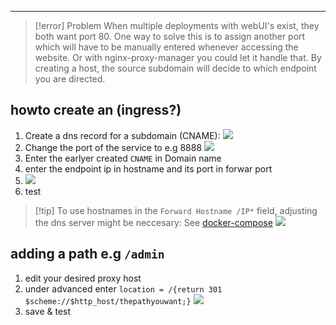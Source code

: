 ***


>[!error] Problem
>When multiple deployments with webUI's exist, they both want port 80.
>One way to solve this is to assign another port which will have to be manually entered whenever accessing the website.
>Or with nginx-proxy-manager you could let it handle that.
>By creating a host, the source subdomain will decide to which endpoint you are directed.




## howto create an (ingress?)

1. Create a dns record for a subdomain (CNAME): ![](Pasted%20image%2020231129173214.png)
2. Change the port of the service to e.g 8888 ![](Pasted%20image%2020231129173238.png)
3. Enter the earlyer created `CNAME` in Domain name
4. enter the endpoint ip in hostname and its port in forwar port 
5. ![](Pasted%20image%2020231129173437.png)
6. test

>[!tip] To use hostnames in the `Forward Hostname /IP*` field, adjusting the dns server might be neccesary:
>See [docker-compose](svcs/portainer/nginx-proxy-manager/docker-compose.yml) ![](Pasted%20image%2020231129194159.png)

## adding a path e.g `/admin`

1. edit your desired proxy host
2. under advanced enter `location = /{return 301 $scheme://$http_host/thepathyouwant;}` ![](Pasted%20image%2020231129173834.png)
3. save & test